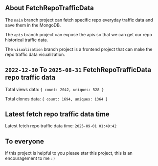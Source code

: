 ## About FetchRepoTrafficData

The `main` branch project can fetch specific repo everyday traffic data and save them in the MongoDB.

The `apis` branch project can expose the apis so that we can get our repo historical traffic data.

The `visualization` branch project is a frontend project that can make the repo traffic data visualization.

## `2022-12-30` To `2025-08-31` FetchRepoTrafficData repo traffic data

Total views data: `{ count: 2042, uniques: 528 }`

Total clones data: `{ count: 1694, uniques: 1364 }`

## Latest fetch repo traffic data time

Latest fetch repo traffic data time: `2025-09-01 01:49:42`

## To everyone

If this project is helpful to you please star this project, this is an encouragement to me `:)`




